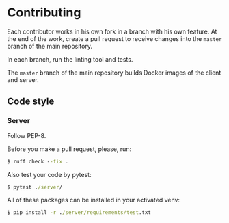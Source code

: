 # Contributing

Each contributor works in his own fork in a branch with his own feature. At the end of the work, create a pull request to receive changes into the ```master``` branch of the main repository.

In each branch, run the linting tool and tests.

The ```master``` branch of the main repository builds Docker images of the client and server.

## Code style

### Server

Follow PEP-8.

Before you make a pull request, please, run:
```cmd
$ ruff check --fix .
```

Also test your code by pytest:
```cmd
$ pytest ./server/
```
All of these packages can be installed in your activated venv:
```cmd
$ pip install -r ./server/requirements/test.txt
```